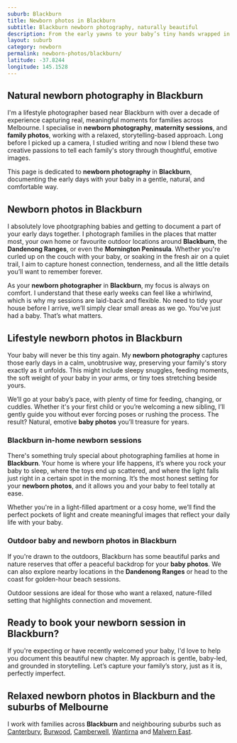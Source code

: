 ```yaml
---
suburb: Blackburn
title: Newborn photos in Blackburn
subtitle: Blackburn newborn photography, naturally beautiful
description: From the early yawns to your baby’s tiny hands wrapped in yours, Blackburn offers the perfect setting for natural newborn photos that tell your family’s story. 
layout: suburb
category: newborn
permalink: newborn-photos/blackburn/
latitude: -37.8244
longitude: 145.1528
---
```


## Natural newborn photography in Blackburn

I'm a lifestyle photographer based near Blackburn with over a decade of experience capturing real, meaningful moments for families across Melbourne. I specialise in **newborn photography**, **maternity sessions**, and **family photos**, working with a relaxed, storytelling-based approach. Long before I picked up a camera, I studied writing and now I blend these two creative passions to tell each family's story through thoughtful, emotive images.

This page is dedicated to **newborn photography** in **Blackburn**, documenting the early days with your baby in a gentle, natural, and comfortable way.

## Newborn photos in Blackburn

I absolutely love phootgraphing babies and getting to document a part of your early days together. I photograph families in the places that matter most, your own home or favourite outdoor locations around **Blackburn**, the **Dandenong Ranges**, or even the **Mornington Peninsula**. Whether you're curled up on the couch with your baby, or soaking in the fresh air on a quiet trail, I aim to capture honest connection, tenderness, and all the little details you’ll want to remember forever.

As your **newborn photographer** in **Blackburn**, my focus is always on comfort. I understand that these early weeks can feel like a whirlwind, which is why my sessions are laid-back and flexible. No need to tidy your house before I arrive, we’ll simply clear small areas as we go. You’ve just had a baby. That’s what matters.

## Lifestyle newborn photos in Blackburn

Your baby will never be this tiny again. My **newborn photography** captures those early days in a calm, unobtrusive way, preserving your family's story exactly as it unfolds. This might include sleepy snuggles, feeding moments, the soft weight of your baby in your arms, or tiny toes stretching beside yours.

We’ll go at your baby’s pace, with plenty of time for feeding, changing, or cuddles. Whether it's your first child or you’re welcoming a new sibling, I’ll gently guide you without ever forcing poses or rushing the process. The result? Natural, emotive **baby photos** you’ll treasure for years.

### Blackburn in-home newborn sessions

There's something truly special about photographing families at home in **Blackburn**. Your home is where your life happens, it’s where you rock your baby to sleep, where the toys end up scattered, and where the light falls just right in a certain spot in the morning. It’s the most honest setting for your **newborn photos**, and it allows you and your baby to feel totally at ease.

Whether you're in a light-filled apartment or a cosy home, we’ll find the perfect pockets of light and create meaningful images that reflect your daily life with your baby.

### Outdoor baby and newborn photos in Blackburn

If you're drawn to the outdoors, Blackburn has some beautiful parks and nature reserves that offer a peaceful backdrop for your **baby photos**. We can also explore nearby locations in the **Dandenong Ranges** or head to the coast for golden-hour beach sessions.

Outdoor sessions are ideal for those who want a relaxed, nature-filled setting that highlights connection and movement.

## Ready to book your newborn session in Blackburn?

If you're expecting or have recently welcomed your baby, I'd love to help you document this beautiful new chapter. My approach is gentle, baby-led, and grounded in storytelling. Let’s capture your family’s story, just as it is, perfectly imperfect.

## Relaxed newborn photos in Blackburn and the suburbs of Melbourne

I work with families across **Blackburn** and neighbouring suburbs such as [Canterbury](newborn-photos/canterbury/), [Burwood](newborn-photos/burwood/), [Camberwell](newborn-photos/camberwell/), [Wantirna](newborn-photos/wantirna/) and [Malvern East](newborn-photos/malvern-east/).